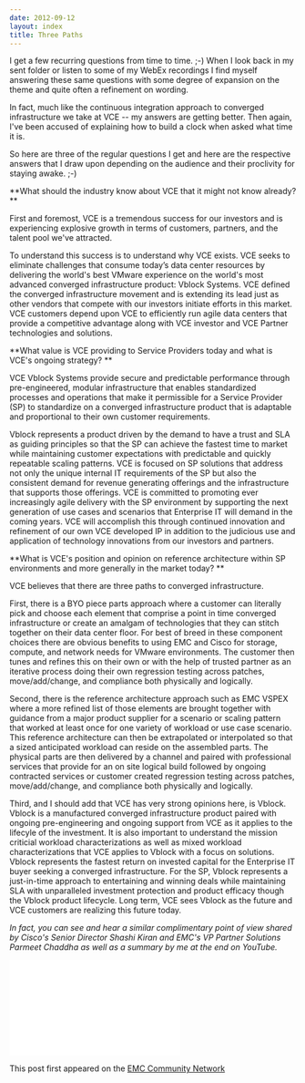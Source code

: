 ```yaml
---
date: 2012-09-12
layout: index
title: Three Paths
---
```


I get a few recurring questions from time to time. ;-) When I look back in my sent folder or listen to some of my WebEx recordings I find myself answering these same questions with some degree of expansion on the theme and quite often a refinement on wording.

In fact, much like the continuous integration approach to converged infrastructure we take at VCE -- my answers are getting better. Then again, I've been accused of explaining how to build a clock when asked what time it is.

So here are three of the regular questions I get and here are the respective answers that I draw upon depending on the audience and their proclivity for staying awake. ;-)

**What should the industry know about VCE that it might not know already?
**

First and foremost, VCE is a tremendous success for our investors and is experiencing explosive growth in terms of customers, partners, and the talent pool we've attracted.

To understand this success is to understand why VCE exists. VCE seeks to eliminate challenges that consume today’s data center resources by delivering the world's best VMware experience on the world's most advanced converged infrastructure product: Vblock Systems. VCE defined the converged infrastructure movement and is extending its lead just as other vendors that compete with our investors initiate efforts in this market. VCE customers depend upon VCE to efficiently run agile data centers that provide a competitive advantage along with VCE investor and VCE Partner technologies and solutions.

**What value is VCE providing to Service Providers today and what is VCE's ongoing strategy?
**

VCE Vblock Systems provide secure and predictable performance through pre-engineered, modular infrastructure that enables standardized processes and operations that make it permissible for a Service Provider (SP) to standardize on a converged infrastructure product that is adaptable and proportional to their own customer requirements.

Vblock represents a product driven by the demand to have a trust and SLA as guiding principles so that the SP can achieve the fastest time to market while maintaining customer expectations with predictable and quickly repeatable scaling patterns. VCE is focused on SP solutions that address not only the unique internal IT requirements of the SP but also the consistent demand for revenue generating offerings and the infrastructure that supports those offerings. VCE is committed to promoting ever increasingly agile delivery with the SP environment by supporting the next generation of use cases and scenarios that Enterprise IT will demand in the coming years. VCE will accomplish this through continued innovation and refinement of our own VCE developed IP in addition to the judicious use and application of technology innovations from our investors and partners.

**What is VCE's position and opinion on reference architecture within SP environments and more generally in the market today?
**

VCE believes that there are three paths to converged infrastructure.

First, there is a BYO piece parts approach where a customer can literally pick and choose each element that comprise a point in time converged infrastructure or create an amalgam of technologies that they can stitch together on their data center floor. For best of breed in these component choices there are obvious benefits to using EMC and Cisco for storage, compute, and network needs for VMware environments. The customer then tunes and refines this on their own or with the help of trusted partner as an iterative process doing their own regression testing across patches, move/add/change, and compliance both physically and logically.

Second, there is the reference architecture approach such as EMC VSPEX where a more refined list of those elements are brought together with guidance from a major product supplier for a scenario or scaling pattern that worked at least once for one variety of workload or use case scenario. This reference architecture can then be extrapolated or interpolated so that a sized anticipated workload can reside on the assembled parts. The physical parts are then delivered by a channel and paired with professional services that provide for an on site logical build followed by ongoing contracted services or customer created regression testing across patches, move/add/change, and compliance both physically and logically.

Third, and I should add that VCE has very strong opinions here, is Vblock. Vblock is a manufactured converged infrastructure product paired with ongoing pre-engineering and ongoing support from VCE as it applies to the lifecyle of the investment. It is also important to understand the mission criticial workload characterizations as well as mixed workload characterizations that VCE applies to Vblock with a focus on solutions. Vblock represents the fastest return on invested capital for the Enterprise IT buyer seeking a converged infrastructure. For the SP, Vblock represents a just-in-time approach to entertaining and winning deals while maintaining SLA with unparalleled investment protection and product efficacy though the Vblock product lifecycle. Long term, VCE sees Vblock as the future and VCE customers are realizing this future today.

_In fact, you can see and hear a similar complimentary point of view shared by Cisco's Senior Director Shashi Kiran and EMC's VP Partner Solutions Parmeet Chaddha as well as a summary by me at the end on YouTube._

<iframe width="300" height="168" src="//www.youtube.com/embed/SibtV9pAxWM" frameborder="0" allowfullscreen></iframe>

This post first appeared on the [EMC Community Network](https://community.emc.com/people/jay.cuthrell/blog/2012/09/10/just-a-few-thoughts-on-vce-vblock-systems)
